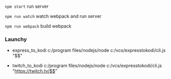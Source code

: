 `npm start` run server

`npm run watch` watch webpack and run server

`npm run webpack` build webpack

### Launchy

* express_to_kodi c:/program files/nodejs/node c:/vcs/expresstokodi/cli.js "$$"

* twitch_to_kodi c:/program files/nodejs/node c:/vcs/expresstokodi/cli.js "https://twitch.tv/$$"